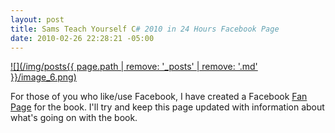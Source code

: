 ```yaml
---
layout: post
title: Sams Teach Yourself C# 2010 in 24 Hours Facebook Page
date: 2010-02-26 22:28:21 -05:00
---
```


[![](/img/posts{{ page.path | remove: '_posts' | remove: '.md' }}/image_6.png)](http://www.facebook.com/pages/Sams-Teach-Yourself-Visual-C-2010-in-24-Hours/331032551363) 

For those of you who like/use Facebook, I have created a Facebook [Fan Page](http://www.facebook.com/pages/Sams-Teach-Yourself-Visual-C-2010-in-24-Hours/331032551363) for the book. I'll try and keep this page updated with information about what's going on with the book.
